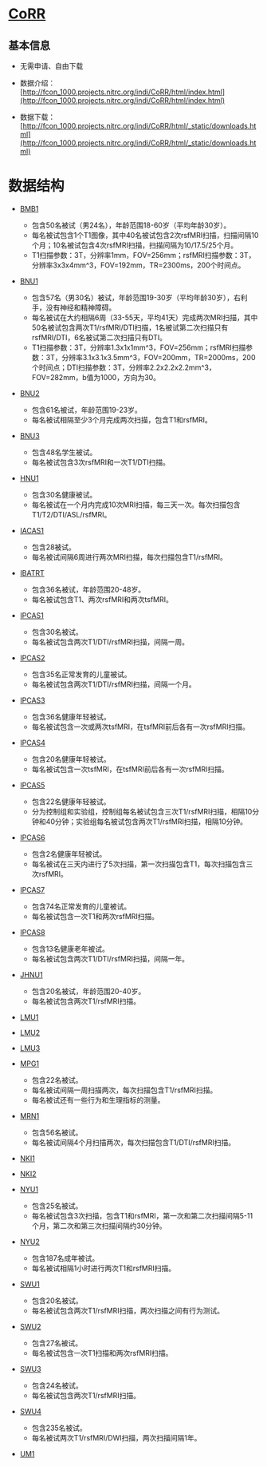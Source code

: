 # [CoRR](http://fcon_1000.projects.nitrc.org/indi/CoRR/html/index.html)

## 基本信息

* 无需申请、自由下载

* 数据介绍：[http://fcon_1000.projects.nitrc.org/indi/CoRR/html/index.html](http://fcon_1000.projects.nitrc.org/indi/CoRR/html/index.html)
* 数据下载：[http://fcon_1000.projects.nitrc.org/indi/CoRR/html/_static/downloads.html](http://fcon_1000.projects.nitrc.org/indi/CoRR/html/_static/downloads.html)

# 数据结构

* [BMB1](http://fcon_1000.projects.nitrc.org/indi/CoRR/html/bmb_1.html)
  * 包含50名被试（男24名），年龄范围18-60岁（平均年龄30岁）。
  * 每名被试包含1个T1图像，其中40名被试包含2次rsfMRI扫描，扫描间隔10个月；10名被试包含4次rsfMRI扫描，扫描间隔为10/17.5/25个月。
  * T1扫描参数：3T，分辨率1mm，FOV=256mm；rsfMRI扫描参数：3T，分辨率3x3x4mm^3，FOV=192mm，TR=2300ms，200个时间点。
* [BNU1](http://fcon_1000.projects.nitrc.org/indi/CoRR/html/bnu_1.html)
  * 包含57名（男30名）被试，年龄范围19-30岁（平均年龄30岁），右利手，没有神经和精神障碍。
  * 每名被试在大约相隔6周（33-55天，平均41天）完成两次MRI扫描，其中50名被试包含两次T1/rsfMRI/DTI扫描，1名被试第二次扫描只有rsfMRI/DTI，6名被试第二次扫描只有DTI。
  * T1扫描参数：3T，分辨率1.3x1x1mm^3，FOV=256mm；rsfMRI扫描参数：3T，分辨率3.1x3.1x3.5mm^3，FOV=200mm，TR=2000ms，200个时间点；DTI扫描参数：3T，分辨率2.2x2.2x2.2mm^3，FOV=282mm，b值为1000，方向为30。
* [BNU2](http://fcon_1000.projects.nitrc.org/indi/CoRR/html/bnu_2.html)
  * 包含61名被试，年龄范围19-23岁。
  * 每名被试相隔至少3个月完成两次扫描，包含T1和rsfMRI。
* [BNU3](http://fcon_1000.projects.nitrc.org/indi/CoRR/html/bnu_3.html)
  * 包含48名学生被试。
  * 每名被试包含3次rsfMRI和一次T1/DTI扫描。
* [HNU1](http://fcon_1000.projects.nitrc.org/indi/CoRR/html/hnu_1.html)
  * 包含30名健康被试。
  * 每名被试在一个月内完成10次MRI扫描，每三天一次。每次扫描包含T1/T2/DTI/ASL/rsfMRI。
* [IACAS1](http://fcon_1000.projects.nitrc.org/indi/CoRR/html/iacas_1.html)
  * 包含28被试。
  * 每名被试间隔6周进行两次MRI扫描，每次扫描包含T1/rsfMRI。
* [IBATRT](http://fcon_1000.projects.nitrc.org/indi/CoRR/html/ibatrt.html)
  * 包含36名被试，年龄范围20-48岁。
  * 每名被试包含T1、两次rsfMRI和两次tsfMRI。
* [IPCAS1](http://fcon_1000.projects.nitrc.org/indi/CoRR/html/ipcas_1.html)
  * 包含30名被试。
  * 每名被试包含两次T1/DTI/rsfMRI扫描，间隔一周。
* [IPCAS2](http://fcon_1000.projects.nitrc.org/indi/CoRR/html/ipcas_2.html)
  * 包含35名正常发育的儿童被试。
  * 每名被试包含两次T1/DTI/rsfMRI扫描，间隔一个月。
* [IPCAS3](http://fcon_1000.projects.nitrc.org/indi/CoRR/html/ipcas_3.html)
  * 包含36名健康年轻被试。
  * 每名被试包含一次或两次tsfMRI，在tsfMRI前后各有一次rsfMRI扫描。
* [IPCAS4](http://fcon_1000.projects.nitrc.org/indi/CoRR/html/ipcas_4.html)
  * 包含20名健康年轻被试。
  * 每名被试包含一次tsfMRI，在tsfMRI前后各有一次rsfMRI扫描。
* [IPCAS5](http://fcon_1000.projects.nitrc.org/indi/CoRR/html/ipcas_5.html)
  * 包含22名健康年轻被试。
  * 分为控制组和实验组，控制组每名被试包含三次T1/rsfMRI扫描，相隔10分钟和40分钟；实验组每名被试包含两次T1/rsfMRI扫描，相隔10分钟。
* [IPCAS6](http://fcon_1000.projects.nitrc.org/indi/CoRR/html/ipcas_6.html)
  * 包含2名健康年轻被试。
  * 每名被试在三天内进行了5次扫描，第一次扫描包含T1，每次扫描包含三次rsfMRI。
* [IPCAS7](http://fcon_1000.projects.nitrc.org/indi/CoRR/html/ipcas_7.html)
  * 包含74名正常发育的儿童被试。
  * 每名被试包含一次T1和两次rsfMRI扫描。
* [IPCAS8](http://fcon_1000.projects.nitrc.org/indi/CoRR/html/ipcas_8.html)
  * 包含13名健康老年被试。
  * 每名被试包含两次T1/DTI/rsfMRI扫描，间隔一年。
* [JHNU1](http://fcon_1000.projects.nitrc.org/indi/CoRR/html/jhnu_1.html)
  * 包含20名被试，年龄范围20-40岁。
  * 每名被试包含两次T1/rsfMRI扫描。
* [LMU1](http://fcon_1000.projects.nitrc.org/indi/CoRR/html/lmu_1.html)
* [LMU2](http://fcon_1000.projects.nitrc.org/indi/CoRR/html/lmu_2.html)
* [LMU3](http://fcon_1000.projects.nitrc.org/indi/CoRR/html/lmu_3.html)
* [MPG1](http://fcon_1000.projects.nitrc.org/indi/CoRR/html/mpg_1.html)
  * 包含22名被试。
  * 每名被试间隔一周扫描两次，每次扫描包含T1/rsfMRI扫描。
  * 每名被试还有一些行为和生理指标的测量。
* [MRN1](http://fcon_1000.projects.nitrc.org/indi/CoRR/html/mrn_1.html)
  * 包含56名被试。
  * 每名被试间隔4个月扫描两次，每次扫描包含T1/DTI/rsfMRI扫描。
* [NKI1](http://fcon_1000.projects.nitrc.org/indi/CoRR/html/nki_1.html)
* [NKI2](http://fcon_1000.projects.nitrc.org/indi/CoRR/html/nki_2.html)
* [NYU1](http://fcon_1000.projects.nitrc.org/indi/CoRR/html/nyu_1.html)
  * 包含25名被试。
  * 每名被试包含3次扫描，包含T1和rsfMRI，第一次和第二次扫描间隔5-11个月，第二次和第三次扫描间隔约30分钟。

* [NYU2](http://fcon_1000.projects.nitrc.org/indi/CoRR/html/nyu_2.html)

  * 包含187名成年被试。
  * 每名被试相隔1小时进行两次T1和rsfMRI扫描。

* [SWU1](http://fcon_1000.projects.nitrc.org/indi/CoRR/html/swu_1.html)

  * 包含20名被试。
  * 每名被试包含两次T1/rsfMRI扫描，两次扫描之间有行为测试。

* [SWU2](http://fcon_1000.projects.nitrc.org/indi/CoRR/html/swu_2.html)

  * 包含27名被试。
  * 每名被试包含一次T1扫描和两次rsfMRI扫描。

* [SWU3](http://fcon_1000.projects.nitrc.org/indi/CoRR/html/swu_3.html)

  * 包含24名被试。
  * 每名被试包含两次T1/rsfMRI扫描。

* [SWU4](http://fcon_1000.projects.nitrc.org/indi/CoRR/html/swu_4.html)
  * 包含235名被试。
  * 每名被试两次T1/rsfMRI/DWI扫描，两次扫描间隔1年。

* [UM1](http://fcon_1000.projects.nitrc.org/indi/CoRR/html/um_1.html)

